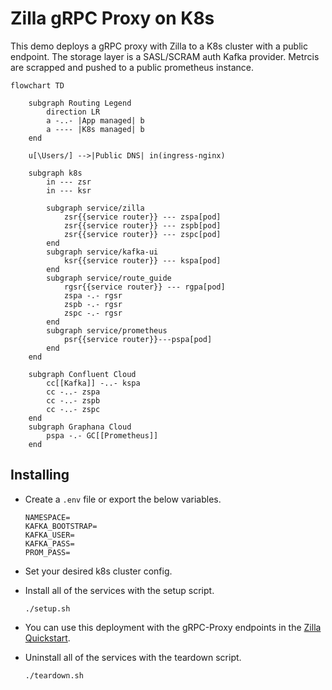 # Zilla gRPC Proxy on K8s

This demo deploys a gRPC proxy with Zilla to a K8s cluster with a public endpoint. The storage layer is a SASL/SCRAM auth Kafka provider. Metrcis are scrapped and pushed to a public prometheus instance.

```mermaid
flowchart TD

    subgraph Routing Legend
        direction LR
        a -..- |App managed| b
        a ---- |K8s managed| b
    end

    u[\Users/] -->|Public DNS| in(ingress-nginx)

    subgraph k8s
        in --- zsr
        in --- ksr

        subgraph service/zilla
            zsr{{service router}} --- zspa[pod]
            zsr{{service router}} --- zspb[pod]
            zsr{{service router}} --- zspc[pod]
        end
        subgraph service/kafka-ui
            ksr{{service router}} --- kspa[pod]
        end
        subgraph service/route_guide
            rgsr{{service router}} --- rgpa[pod]
            zspa -.- rgsr
            zspb -.- rgsr
            zspc -.- rgsr
        end
        subgraph service/prometheus
            psr{{service router}}---pspa[pod]
        end
    end

    subgraph Confluent Cloud
        cc[[Kafka]] -..- kspa
        cc -..- zspa
        cc -..- zspb
        cc -..- zspc
    end
    subgraph Graphana Cloud
        pspa -.- GC[[Prometheus]]
    end

```

## Installing

- Create a `.env` file or export the below variables.

    ```text
    NAMESPACE=
    KAFKA_BOOTSTRAP=
    KAFKA_USER=
    KAFKA_PASS=
    PROM_PASS=
    ```

- Set your desired k8s cluster config.
- Install all of the services with the setup script.

    ```shell
    ./setup.sh
    ```

- You can use this deployment with the gRPC-Proxy endpoints in the [Zilla Quickstart](https://docs.aklivity.io/zilla/latest/tutorials/quickstart/kafka-proxies.html#postman-collections).
- Uninstall all of the services with the teardown script.

    ```shell
    ./teardown.sh
    ```
